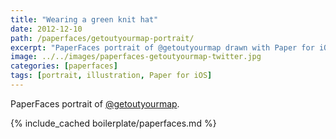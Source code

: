 ```yaml
---
title: "Wearing a green knit hat"
date: 2012-12-10
path: /paperfaces/getoutyourmap-portrait/
excerpt: "PaperFaces portrait of @getoutyourmap drawn with Paper for iOS on an iPad."
image: ../../images/paperfaces-getoutyourmap-twitter.jpg
categories: [paperfaces]
tags: [portrait, illustration, Paper for iOS]
---
```


PaperFaces portrait of [@getoutyourmap](https://twitter.com/getoutyourmap).

{% include_cached boilerplate/paperfaces.md %}
